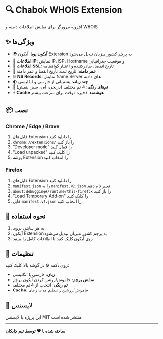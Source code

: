 # 🔍 Chabok WHOIS Extension

افزونه مرورگر برای نمایش اطلاعات دامنه و WHOIS

## ✨ ویژگی‌ها

- 🌍 **آیکون پویا**: آیکون Extension به پرچم کشور میزبان تبدیل می‌شود
- 📍 **اطلاعات IP**: نمایش IP، ISP، Hostname و موقعیت جغرافیایی
- 🔐 **اطلاعات SSL**: تاریخ انقضا، صادرکننده و اعتبار گواهینامه
- 📅 **عمر دامنه**: تاریخ ثبت، تاریخ انقضا و عمر دامنه
- 🌐 **NS Records**: نمایش Name Server های دامنه
- 🌓 **چند زبانه**: پشتیبانی از فارسی و انگلیسی
- 🎨 **تم‌های رنگی**: 4 تم مختلف (نارنجی، آبی، سبز، بنفش)
- ⚡ **Cache هوشمند**: ذخیره موقت برای سرعت بیشتر

## 📦 نصب

### Chrome / Edge / Brave

1. فایل‌های Extension را دانلود کنید
2. `chrome://extensions/` را باز کنید
3. "Developer mode" را فعال کنید
4. "Load unpacked" را کلیک کنید
5. پوشه Extension را انتخاب کنید

### Firefox

1. فایل‌های Extension را دانلود کنید
2. `manifest.json` را به `manifest.v2.json` تغییر نام دهید
3. `about:debugging#/runtime/this-firefox` را باز کنید
4. "Load Temporary Add-on" را کلیک کنید
5. فایل `manifest.v2.json` را انتخاب کنید


## 🎯 نحوه استفاده

1. به هر سایتی بروید
2. آیکون Extension به پرچم کشور میزبان تبدیل می‌شود
3. روی آیکون کلیک کنید تا اطلاعات کامل را ببینید

## 🔧 تنظیمات

روی دکمه ⚙️ در گوشه بالا کلیک کنید:

- **زبان**: فارسی یا انگلیسی
- **نمایش پرچم**: خاموش/روشن کردن آیکون پرچم
- **تم رنگی**: انتخاب از 4 تم مختلف
- **Cache**: خاموش/روشن و تنظیم مدت زمان

## 📝 لایسنس

این پروژه با لایسنس MIT منتشر شده است.


---

**ساخته شده با ❤️ توسط تیم چابکان**
